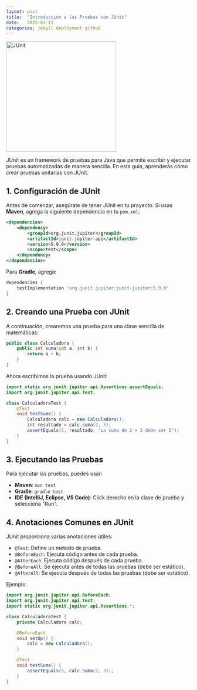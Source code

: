 ```yaml
---
layout: post
title:  "Introducción a las Pruebas con JUnit"
date:   2025-03-13
categories: jekyll deployment github
---
```


<img src="{{ site.baseurl }}/assets/images/JUnit.svg" alt="JUnit" width="300">

JUnit es un framework de pruebas para Java que permite escribir y ejecutar pruebas automatizadas de manera sencilla. En esta guía, aprenderás cómo crear pruebas unitarias con JUnit.

## 1. Configuración de JUnit

Antes de comenzar, asegúrate de tener JUnit en tu proyecto. Si usas **Maven**, agrega la siguiente dependencia en tu `pom.xml`:

```xml
<dependencies>
    <dependency>
        <groupId>org.junit.jupiter</groupId>
        <artifactId>junit-jupiter-api</artifactId>
        <version>5.9.0</version>
        <scope>test</scope>
    </dependency>
</dependencies>
```

Para **Gradle**, agrega:

```gradle
dependencies {
    testImplementation 'org.junit.jupiter:junit-jupiter:5.9.0'
}
```

## 2. Creando una Prueba con JUnit

A continuación, crearemos una prueba para una clase sencilla de matemáticas:

```java
public class Calculadora {
    public int suma(int a, int b) {
        return a + b;
    }
}
```

Ahora escribimos la prueba usando JUnit:

```java
import static org.junit.jupiter.api.Assertions.assertEquals;
import org.junit.jupiter.api.Test;

class CalculadoraTest {
    @Test
    void testSuma() {
        Calculadora calc = new Calculadora();
        int resultado = calc.suma(2, 3);
        assertEquals(5, resultado, "La suma de 2 + 3 debe ser 5");
    }
}
```

## 3. Ejecutando las Pruebas

Para ejecutar las pruebas, puedes usar:

- **Maven**: `mvn test`
- **Gradle**: `gradle test`
- **IDE (IntelliJ, Eclipse, VS Code)**: Click derecho en la clase de prueba y selecciona "Run".

## 4. Anotaciones Comunes en JUnit

JUnit proporciona varias anotaciones útiles:

- `@Test`: Define un método de prueba.
- `@BeforeEach`: Ejecuta código antes de cada prueba.
- `@AfterEach`: Ejecuta código después de cada prueba.
- `@BeforeAll`: Se ejecuta antes de todas las pruebas (debe ser estático).
- `@AfterAll`: Se ejecuta después de todas las pruebas (debe ser estático).

Ejemplo:

```java
import org.junit.jupiter.api.BeforeEach;
import org.junit.jupiter.api.Test;
import static org.junit.jupiter.api.Assertions.*;

class CalculadoraTest {
    private Calculadora calc;

    @BeforeEach
    void setUp() {
        calc = new Calculadora();
    }

    @Test
    void testSuma() {
        assertEquals(5, calc.suma(2, 3));
    }
}
```


